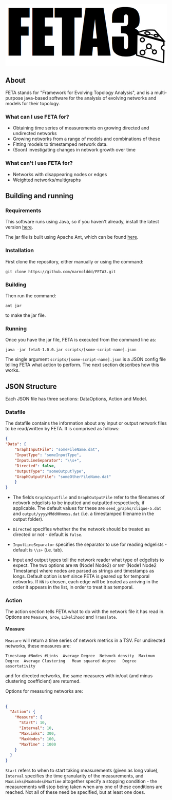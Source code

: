 ![logo](FETAlogo.png)

## About
FETA stands for "Framework for Evolving Topology Analysis", and is a multi-purpose java-based software for the analysis of evolving networks and models for their topology.

### What can I use FETA for?

* Obtaining time series of measurements on growing directed and undirected networks
* Growing networks from a range of models and combinations of these
* Fitting models to timestamped network data.
* (Soon) investigating changes in network growth over time

### What can't I use FETA for?

* Networks with disappearing nodes or edges
* Weighted networks/multigraphs

## Building and running

### Requirements

This software runs using Java, so if you haven't already, install the latest version [here](https://www.java.com/en/download/). 

The jar file is built using Apache Ant, which can be found [here](https://ant.apache.org/).

### Installation

First clone the repository, either manually or using the command: 

```$xslt
git clone https://github.com/narnolddd/FETA3.git
```

### Building

Then run the command:

```$xslt
ant jar
```

to make the jar file.

### Running

Once you have the jar file, FETA is executed from the command line as:

```$xslt
java -jar feta3-1.0.0.jar scripts/[some-script-name].json
```

The single argument `scripts/[some-script-name].json` is a JSON config file telling FETA what action to perform. The next section describes how this works.

## JSON Structure

Each JSON file has three sections: DataOptions, Action and Model.

### Datafile 

The datafile contains the information about any input or output network files to be read/written by FETA. It is comprised as follows:

```JSON
{
"Data": {
    "GraphInputFile": "someFileName.dat",
    "InputType": "someInputType",
    "InputLineSeparator": "\\s+",
    "Directed": false,
    "OutputType": "someOutputType",
    "GraphOutputFile": "someOtherFileName.dat"
    }
}
```

* The fields `GraphInputfile` and `GraphOutputFile` refer to the filenames of network edgelists to be inputted and outputted respectively, if applicable.
The default values for these are `seed_graphs/clique-5.dat` and `output/yyyyMMddHHmmss.dat` (i.e. a timestamped filename in the output folder).

* `Directed` specifies whether the the network should be treated as directed or not - default is `false`.

* `InputLineSeparator` specifies the separator to use for reading edgelists - default is `\\s+` (i.e. tab). 

* Input and output types tell the network reader what type of edgelists to expect. The two options are `NN` (Node1 Node2) or 
`NNT` (Node1 Node2 Timestamp) where nodes are parsed as strings and timestamps as longs. Default option is `NNT` since FETA is 
geared up for temporal networks. If `NN` is chosen, each edge will be treated as arriving in the order it appears in the list, in
order to treat it as temporal.

### Action

The action section tells FETA what to do with the network file it has read in. Options are `Measure`, `Grow`, `Likelihood` and `Translate`.

#### Measure

`Measure` will return a time series of network metrics in a TSV. For undirected networks, these measures are:

```$xslt
Timestamp #Nodes #Links  Average Degree  Network density  Maximum Degree  Average Clustering   Mean squared degree   Degree assortativity
```

and for directed networks, the same measures with in/out (and minus clustering coefficient) are returned.

Options for measuring networks are:

```JSON

{
  "Action": {
    "Measure": {
      "Start": 10,
      "Interval": 10,
      "MaxLinks": 300,
      "MaxNodes": 100,
      "MaxTime" : 1000
    }
  }
}

```

`Start` refers to when to start taking measurements (given as long value), `Interval` specifies the time granularity of the measurements, and
`MaxLinks`/`MaxNodes`/`MaxTime` altogether specify a stopping condition - the measurements will stop being taken when any one of these conditions are
reached. Not all of these need be specified, but at least one does.